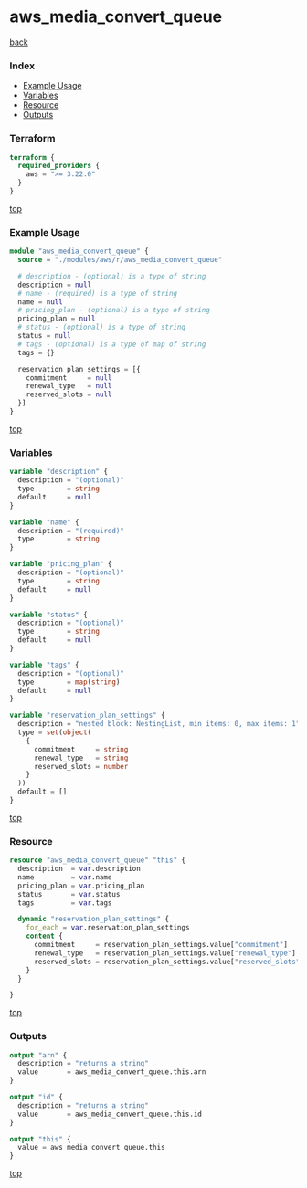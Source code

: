 # aws_media_convert_queue

[back](../aws.md)

### Index

- [Example Usage](#example-usage)
- [Variables](#variables)
- [Resource](#resource)
- [Outputs](#outputs)

### Terraform

```terraform
terraform {
  required_providers {
    aws = ">= 3.22.0"
  }
}
```

[top](#index)

### Example Usage

```terraform
module "aws_media_convert_queue" {
  source = "./modules/aws/r/aws_media_convert_queue"

  # description - (optional) is a type of string
  description = null
  # name - (required) is a type of string
  name = null
  # pricing_plan - (optional) is a type of string
  pricing_plan = null
  # status - (optional) is a type of string
  status = null
  # tags - (optional) is a type of map of string
  tags = {}

  reservation_plan_settings = [{
    commitment     = null
    renewal_type   = null
    reserved_slots = null
  }]
}
```

[top](#index)

### Variables

```terraform
variable "description" {
  description = "(optional)"
  type        = string
  default     = null
}

variable "name" {
  description = "(required)"
  type        = string
}

variable "pricing_plan" {
  description = "(optional)"
  type        = string
  default     = null
}

variable "status" {
  description = "(optional)"
  type        = string
  default     = null
}

variable "tags" {
  description = "(optional)"
  type        = map(string)
  default     = null
}

variable "reservation_plan_settings" {
  description = "nested block: NestingList, min items: 0, max items: 1"
  type = set(object(
    {
      commitment     = string
      renewal_type   = string
      reserved_slots = number
    }
  ))
  default = []
}
```

[top](#index)

### Resource

```terraform
resource "aws_media_convert_queue" "this" {
  description  = var.description
  name         = var.name
  pricing_plan = var.pricing_plan
  status       = var.status
  tags         = var.tags

  dynamic "reservation_plan_settings" {
    for_each = var.reservation_plan_settings
    content {
      commitment     = reservation_plan_settings.value["commitment"]
      renewal_type   = reservation_plan_settings.value["renewal_type"]
      reserved_slots = reservation_plan_settings.value["reserved_slots"]
    }
  }

}
```

[top](#index)

### Outputs

```terraform
output "arn" {
  description = "returns a string"
  value       = aws_media_convert_queue.this.arn
}

output "id" {
  description = "returns a string"
  value       = aws_media_convert_queue.this.id
}

output "this" {
  value = aws_media_convert_queue.this
}
```

[top](#index)